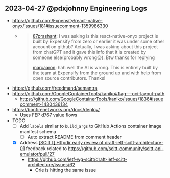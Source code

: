 ## 2023-04-27 @pdxjohnny Engineering Logs

- https://github.com/Expensify/react-native-onyx/issues/181#issuecomment-1359986330
  - > [87prashant](https://github.com/87prashant): I was asking is this react-native-onyx project is built by Expensify from zero or earlier it was under some other account on github?
Actually, I was asking about this project from chatGPT and it gave this info that it is created by someone else(probably wrong😝). Btw thanks for replying
    >
    > [marcaaron](https://github.com/marcaaron): 
hah well the AI is wrong. This is entirely built by the team at Expensify from the ground up and with help from open source contributors. Thanks!
- https://github.com/freedmand/semantra
- https://github.com/GoogleContainerTools/kaniko#flag---oci-layout-path
   - https://github.com/GoogleContainerTools/kaniko/issues/1836#issuecomment-1430436134
- https://bonfirenetworks.org/docs/deploy/
  - Uses FEP d767 value flows
- TODO
  - [ ] Add `labels` similar to `build_args` to GitHub Actions container image manifest schema
    - [ ] Auto extract README from comment header
  - [x] Address [[SCITT] Httpdir early review of draft-ietf-scitt-architecture-01](https://mailarchive.ietf.org/arch/msg/scitt/c0t5zLUJtCQ9_Jrf7mykWXSIn94/) feedback related to https://github.com/scitt-community/scitt-api-emulator/pull/27
    - https://github.com/ietf-wg-scitt/draft-ietf-scitt-architecture/issues/62
      - Orie is hitting the same issue